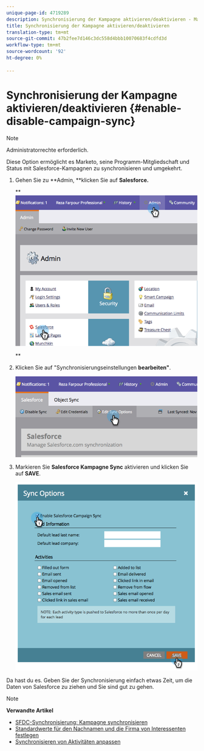 ```yaml
---
unique-page-id: 4719289
description: Synchronisierung der Kampagne aktivieren/deaktivieren - Marketing Docs - Produktdokumentation
title: Synchronisierung der Kampagne aktivieren/deaktivieren
translation-type: tm+mt
source-git-commit: 47b2fee7d146c3dc558d4bbb10070683f4cdfd3d
workflow-type: tm+mt
source-wordcount: '92'
ht-degree: 0%

---
```



# Synchronisierung der Kampagne aktivieren/deaktivieren {#enable-disable-campaign-sync}

>[!NOTE]
>
>Administratorrechte erforderlich.

Diese Option ermöglicht es Marketo, seine Programm-Mitgliedschaft und Status mit Salesforce-Kampagnen zu synchronisieren und umgekehrt.

1. Gehen Sie zu **Admin, **klicken Sie auf **Salesforce.**

   ** ![](assets/image2014-12-9-13-3a36-3a49.png)

   **

1. Klicken Sie auf &quot;Synchronisierungseinstellungen **bearbeiten&quot;**.

   ![](assets/image2014-12-9-13-3a37-3a0.png)

1. Markieren Sie **Salesforce Kampagne Sync** aktivieren und klicken Sie auf **SAVE**.

   ![](assets/image2014-12-9-13-3a37-3a8.png)

Da hast du es. Geben Sie der Synchronisierung einfach etwas Zeit, um die Daten von Salesforce zu ziehen und Sie sind gut zu gehen.

>[!NOTE]
>
>**Verwandte Artikel**
>
>* [SFDC-Synchronisierung: Kampagne synchronisieren](../../../../../product-docs/crm-sync/salesforce-sync/sfdc-sync-details/sfdc-sync-campaign-sync.md)
>* [Standardwerte für den Nachnamen und die Firma von Interessenten festlegen](set-default-person-last-name-and-company-name.md)
>* [Synchronisieren von Aktivitäten anpassen](customize-activities-sync.md)

>




